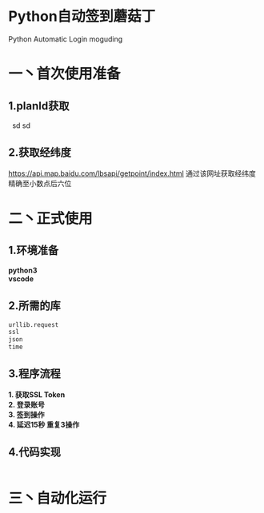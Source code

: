 # Python自动签到蘑菇丁
Python Automatic Login moguding  

# 一丶首次使用准备
## 1.planId获取
&nbsp;&nbsp;sd&nbsp;sd
## 2.获取经纬度
https://api.map.baidu.com/lbsapi/getpoint/index.html 通过该网址获取经纬度  精确至小数点后六位
# 二丶正式使用
## 1.环境准备
**python3**<br>
**vscode**
## 2.所需的库
``` python
urllib.request
ssl
json
time
```

## 3.程序流程
**1. 获取SSL Token**  
**2. 登录账号**  
**3. 签到操作**  
**4. 延迟15秒 重复3操作**  

## 4.代码实现
``` python

```

# 三丶自动化运行